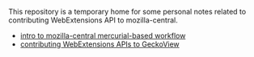 This repository is a temporary home for some personal notes related to contributing WebExtensions API
to mozilla-central.

* [intro to mozilla-central mercurial-based workflow](mozilla-central-mercurial-intro-and-hints.md)
* [contributing WebExtensions APIs to GeckoView](android/notes.md)
